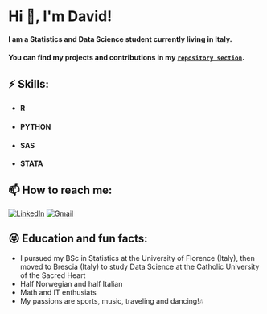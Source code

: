<h1>Hi 👋, I'm David!</h1>

#### I am a Statistics and Data Science student currently living in Italy.

#### You can find my projects and contributions in my [`repository section`](https://github.com/DavidAlexanderMoe?tab=repositories).


## ⚡ **Skills:**
- #### R
- #### PYTHON
- #### SAS
- #### STATA


## 📫 **How to reach me:**
[![LinkedIn](https://img.shields.io/badge/LinkedIn-0077B5?style=for-the-badge&logo=linkedin&logoColor=white)](https://www.linkedin.com/in/david-alexander-moe-a9674224a/)
[![Gmail](https://img.shields.io/badge/Gmail-D14836?style=for-the-badge&logo=gmail&logoColor=white)](mailto:Davidalexander100@hotmail.com)


## 😜 **Education and fun facts:**
- I pursued my BSc in Statistics at the University of Florence (Italy), then moved to Brescia (Italy) to study Data Science at the Catholic University of the Sacred Heart
- Half Norwegian and half Italian
- Math and IT enthusiats
- My passions are sports, music, traveling and dancing!🎶
